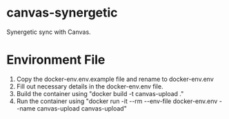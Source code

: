 # canvas-synergetic
Synergetic sync with Canvas.

# Environment File
1. Copy the docker-env.env.example file and rename to docker-env.env
2. Fill out necessary details in the docker-env.env file.
3. Build the container using "docker build -t canvas-upload ."
4. Run the container using "docker run -it --rm --env-file docker-env.env --name canvas-upload canvas-upload"
